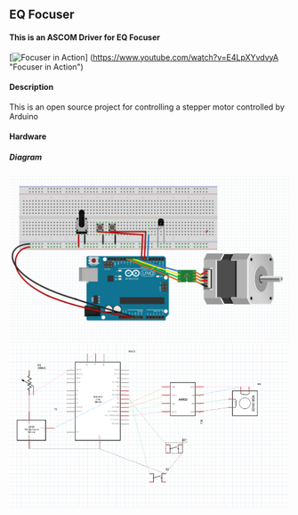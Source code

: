 ## EQ Focuser

#### This is an ASCOM Driver for EQ Focuser

[![Focuser in Action](https://www.youtube.com/watch?v=E4LpXYvdvyA)]
(https://www.youtube.com/watch?v=E4LpXYvdvyA "Focuser in Action")

#### Description

This is an open source project for controlling a stepper motor controlled by Arduino


#### Hardware


##### Diagram

![Component Diagram](Resources/Diagram.png?raw=true "Component Diagram")
![Schematic Diagram](Resources/Schematic.png?raw=true "Schematic Diagram")



